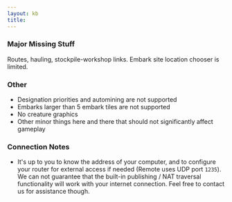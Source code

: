 ```yaml
---
layout: kb
title: 
---
```


<!-- ### Known Application Issues

Due to a delay caused by the App Store review process, the current version has the following notable bugs:

* Crash when closing designations/buildings menu with Close button - select a designation and cancel it to avoid the crash.
* Some users reported that the map stays black after connecting to a server, but buttons and menus work. Reportedly, this can be fixed by going to Settings menu and choosing a tileset (even if there’s only the default one in the list).
* May crash if you press Confirm button on some of the screens (military-related) without selecting an item. Use back button to return without making a selection. -->

### Major Missing Stuff

Routes, hauling, stockpile-workshop links. Embark site location chooser is limited.
        
### Other
        
* Designation priorities and automining are not supported
* Embarks larger than 5 embark tiles are not supported
* No creature graphics
* Other minor things here and there that should not significantly affect gameplay

### Connection Notes

* It's up to you to know the address of your computer, and to configure your router for external access if needed (Remote uses UDP port `1235`). We can not guarantee that the built-in publishing / NAT traversal functionality will work with your internet connection. Feel free to contact us for assistance though.

<!-- * If you want to see the game UI while Remote is active, type `remote unhideui`. But you won't be able to move the map and must not perform any actions, e.g. switch to other screens, change side menus and so on.-->
